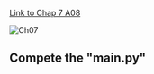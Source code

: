 
[Link to Chap 7 A08](https://docs.google.com/presentation/d/16Lg15We_18LVyquswkjr61CDRxR3O9uaTISKX7v8thc/edit#slide=id.g15f81e1de2f_0_26)

![Ch07](https://awesomescreenshot.s3.amazonaws.com/image/1352303/33000060-d4770b468dd4adc25ab78bc8d69b6abf.png?X-Amz-Algorithm=AWS4-HMAC-SHA256&X-Amz-Credential=AKIAJSCJQ2NM3XLFPVKA%2F20221003%2Fus-east-1%2Fs3%2Faws4_request&X-Amz-Date=20221003T010139Z&X-Amz-Expires=28800&X-Amz-SignedHeaders=host&X-Amz-Signature=18cf24cf3a0c4027abee3dc6b02ea756420d34cf18b4ed1a47878e669db169d2)

## Compete the "main.py"


